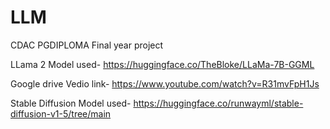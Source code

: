 # LLM
CDAC PGDIPLOMA Final year project

LLama 2 Model used- https://huggingface.co/TheBloke/LLaMa-7B-GGML

Google drive Vedio link- https://www.youtube.com/watch?v=R31mvFpH1Js

Stable Diffusion Model used- https://huggingface.co/runwayml/stable-diffusion-v1-5/tree/main
